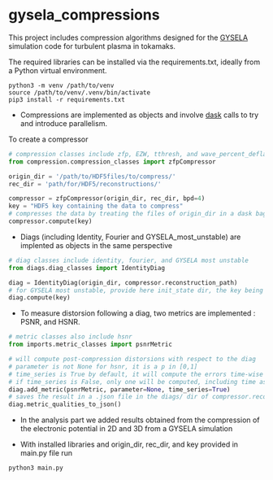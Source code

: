 # gysela_compressions

This project includes compression algorithms designed for the [GYSELA](https://gyselax.github.io) simulation code for turbulent plasma in tokamaks. 

The required libraries can be installed via the requirements.txt, ideally from a Python virtual environment. 

```console
python3 -m venv /path/to/venv
source /path/to/venv/.venv/bin/activate 
pip3 install -r requirements.txt
```

- Compressions are implemented as objects and involve [dask](https://www.dask.org) calls to try and introduce parallelism. 

To create a compressor

```python
# compression classes include zfp, EZW, tthresh, and wave_percent_deflate
from compression.compression_classes import zfpCompressor 

origin_dir = '/path/to/HDF5files/to/compress/' 
rec_dir = 'path/for/HDF5/reconstructions/'

compressor = zfpCompressor(origin_dir, rec_dir, bpd=4) 
key = "HDF5 key containing the data to compress" 
# compresses the data by treating the files of origin_dir in a dask bag
compressor.compute(key) 
```

- Diags (including Identity, Fourier and GYSELA_most_unstable) are implented as objects in the same perspective

```python
# diag classes include identity, fourier, and GYSELA most unstable
from diags.diag_classes import IdentityDiag

diag = IdentityDiag(origin_dir, compressor.reconstruction_path) 
# for GYSELA most unstable, provide here init_state dir, the key being necessarily Phithphi
diag.compute(key) 
```

- To measure distorsion following a diag, two metrics are implemented : PSNR, and HSNR. 

```python
# metric classes also include hsnr 
from imports.metric_classes import psnrMetric 

# will compute post-compression distorsions with respect to the diag
# parameter is not None for hsnr, it is a p in [0,1]
# time_series is True by default, it will compute the errors time-wise
# if time_series is False, only one will be computed, including time as a dimension.
diag.add_metric(psnrMetric, parameter=None, time_series=True) 
# saves the result in a .json file in the diags/ dir of compressor.reconstruction_path
diag.metric_qualities_to_json() 
```

- In the analysis part we added results obtained from the compression of the electronic potential in 2D and 3D from a GYSELA simulation 

- With installed libraries and origin_dir, rec_dir, and key provided in main.py file run 

```console
python3 main.py 
```
